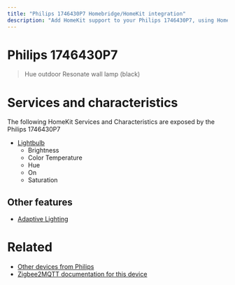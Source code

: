 ```yaml
---
title: "Philips 1746430P7 Homebridge/HomeKit integration"
description: "Add HomeKit support to your Philips 1746430P7, using Homebridge, Zigbee2MQTT and homebridge-z2m."
---
```

<!---
This file has been GENERATED using src/docgen/docgen.ts
DO NOT EDIT THIS FILE MANUALLY!
-->
# Philips 1746430P7
> Hue outdoor Resonate wall lamp (black)


# Services and characteristics
The following HomeKit Services and Characteristics are exposed by
the Philips 1746430P7

* [Lightbulb](../../light.md)
  * Brightness
  * Color Temperature
  * Hue
  * On
  * Saturation

## Other features
* [Adaptive Lighting](../../light.md)

# Related
* [Other devices from Philips](../index.md#philips)
* [Zigbee2MQTT documentation for this device](https://www.zigbee2mqtt.io/devices/1746430P7.html)